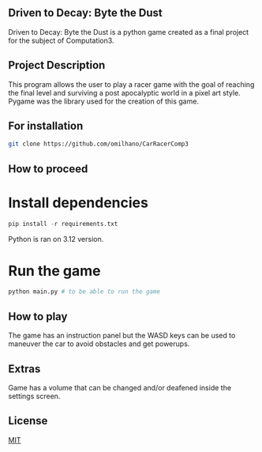 ## Driven to Decay: Byte the Dust

Driven to Decay: Byte the Dust is a python game created as a final project for the subject of Computation3.

## Project Description

This program allows the user to play a racer game with the goal of reaching the final level and surviving a post apocalyptic world in a pixel art style. 
Pygame was the library used for the creation of this game.

## For installation

```bash
git clone https://github.com/omilhano/CarRacerComp3
```

## How to proceed

# Install dependencies

```python
pip install -r requirements.txt
```
Python is ran on 3.12 version.

# Run the game

```python
python main.py # to be able to run the game
```

## How to play

The game has an instruction panel but the WASD keys can be used to maneuver the car to avoid obstacles and get powerups.

## Extras

Game has a volume that can be changed and/or deafened inside the settings screen.

## License

[MIT](https://choosealicense.com/licenses/mit/)
